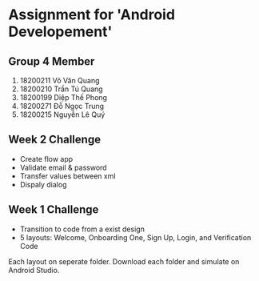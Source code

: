 # Assignment for 'Android Developement'

## Group 4 Member
1. 18200211	Võ Văn Quang
2. 18200210	Trần Tú Quang
3. 18200199	Diệp Thế Phong
4. 18200271	Đỗ Ngọc Trung
5. 18200215	Nguyễn Lê Quý

## Week 2 Challenge
- Create flow app
- Validate email & password
- Transfer values between xml
- Dispaly dialog
## Week 1 Challenge
- Transition to code from a exist design
- 5 layouts: Welcome, Onboarding One, Sign Up, Login, and Verification Code

Each layout on seperate folder. Download each folder and simulate on Android Studio.
